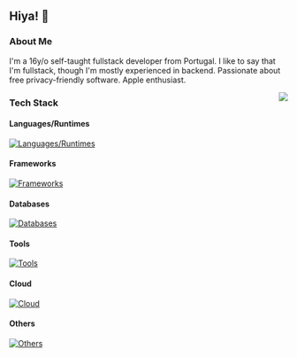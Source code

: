 ## Hiya! 👋

### About Me

I'm a 16y/o self-taught fullstack developer from Portugal. I like to say that I'm fullstack, though I'm mostly experienced in backend. Passionate about free privacy-friendly software. Apple enthusiast.

<a>
  <img src="https://lanyard-profile-readme.vercel.app/api/1026483526163517542?hideTimestamp=true&hideDiscrim=true&idleMessage=Just%20chillin'..." align="right" />
</a>

### Tech Stack

#### Languages/Runtimes

[![Languages/Runtimes](https://skillicons.dev/icons?i=js,nodejs,ts,go,cpp,html,cs)](https://skillicons.dev)

#### Frameworks
[![Frameworks](https://skillicons.dev/icons?i=react,nextjs,astro,svelte,tailwindcss)](https://skillicons.dev)

#### Databases
[![Databases](https://skillicons.dev/icons?i=prisma,redis)](https://skillicons.dev)

#### Tools
[![Tools](https://skillicons.dev/icons?i=vscode,git,vim,bash,ghactions,docker)](https://skillicons.dev)

#### Cloud
[![Cloud](https://skillicons.dev/icons?i=vercel,cloudflare,planetscale)](https://skillicons.dev)

#### Others
[![Others](https://skillicons.dev/icons?i=github,linux)](https://skillicons.dev)
